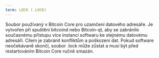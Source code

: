 ```yaml
---
term: LOCK (.LOCK)
---
```


Soubor používaný v Bitcoin Core pro uzamčení datového adresáře. Je vytvořen při spuštění bitcoind nebo Bitcoin-qt, aby se zabránilo současnému přístupu více instancí softwaru ke stejnému datovému adresáři. Cílem je zabránit konfliktům a poškození dat. Pokud software neočekávaně skončí, soubor .lock může zůstat a musí být před restartováním Bitcoin Core ručně smazán.
